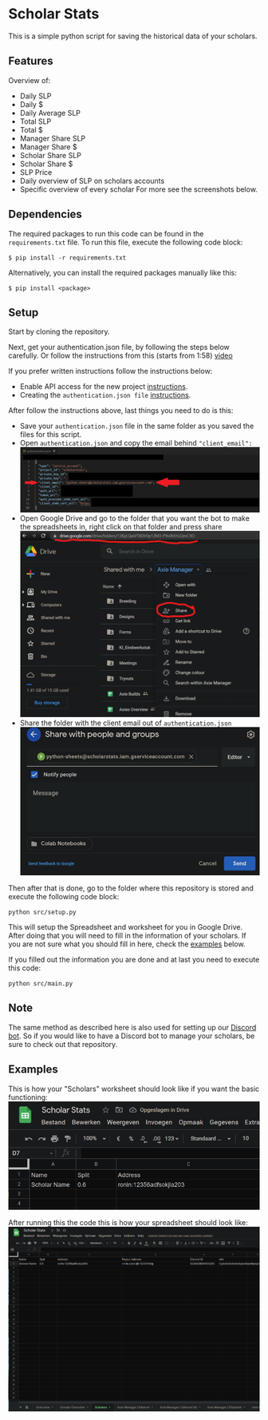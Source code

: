 # Scholar Stats
This is a simple python script for saving the historical data of your scholars. 

## Features
Overview of:
- Daily SLP
- Daily $
- Daily Average SLP 
- Total SLP
- Total $	
- Manager Share SLP
- Manager Share $
- Scholar Share SLP	
- Scholar Share $	
- SLP Price
- Daily overview of SLP on scholars accounts
- Specific overview of every scholar
For more see the screenshots below.

## Dependencies
The required packages to run this code can be found in the `requirements.txt` file. To run this file, execute the following code block:
```
$ pip install -r requirements.txt 
```
Alternatively, you can install the required packages manually like this:
```
$ pip install <package>
```

## Setup
Start by cloning the repository. 

Next, get your authentication.json file, by following the steps below carefully. Or follow the instructions from this (starts from 1:58) [video](https://youtu.be/6zeDGeGGHx4?t=118)

If you prefer written instructions follow the instructions below:
- Enable API access for the new project [instructions](https://docs.gspread.org/en/latest/oauth2.html#enable-api-access-for-a-project).
- Creating the `authentication.json file` [instructions](https://docs.gspread.org/en/latest/oauth2.html#for-bots-using-service-account).

After follow the instructions above, last things you need to do is this:
- Save your `authentication.json` file in the same folder as you saved the files for this script.
- Open `authentication.json` and copy the email behind `"client_email":`
![auth](https://github.com/StephanAkkerman/Axie_Manager_Bot/blob/main/img/authentication.png)
- Open Google Drive and go to the folder that you want the bot to make the spreadsheets in, right click on that folder and press share
![drive1](https://github.com/StephanAkkerman/Axie_Manager_Bot/blob/main/img/drive.png)
- Share the folder with the client email out of `authentication.json`
![drive2](https://github.com/StephanAkkerman/Axie_Manager_Bot/blob/main/img/drive2.png)

Then after that is done, go to the folder where this repository is stored and execute the following code block:
```
python src/setup.py
```

This will setup the Spreadsheet and worksheet for you in Google Drive. After doing that you will need to fill in the information of your scholars. If you are not sure what you should fill in here, check the [examples](#examples) below.

If you filled out the information you are done and at last you need to execute this code:
```
python src/main.py
```

## Note
The same method as described here is also used for setting up our [Discord bot](https://github.com/StephanAkkerman/Axie_Manager_Bot). So if you would like to have a Discord bot to manage your scholars, be sure to check out that repository.

## Examples
This is how your "Scholars" worksheet should look like if you want the basic functioning:
![Basic functioning](https://github.com/StephanAkkerman/Scholar_Stats/blob/main/img/simple.png)
    
After running this the code this is how your spreadsheet should look like:
![Result](https://github.com/StephanAkkerman/Scholar_Stats/blob/main/img/complete.png)
